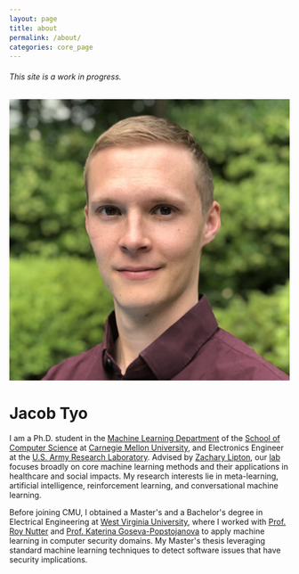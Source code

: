 ```yaml
---
layout: page
title: about
permalink: /about/
categories: core_page
---
```


<h6>This site is a work in progress.</h6>

<div class="text-center mt-5">
  <img class="profile-img" src="/assets/img/prof_pic.jpg" />
</div>

<h1 class="title text-center font-weight-bold">Jacob Tyo</h1>
    
<!-- Can use this if I want an address or some other two-column info below name.  -->

<!-- <div class="col mt-4">
  <h1 class="title text-center font-weight-bold">Jacob Tyo</h1>
  <div class="row mt-3 mb-3">
    <div class="col-sm-6">
      <h6 class="mt-1 text-left text-sm-right" style="font-stretch: ultra-condensed;">
        <a style="color: rgb(60, 72, 88);" href="http://www.ml.cmu.edu/" target="_blank">Machine Learning Department</a><br />
        <a style="color: rgb(60, 72, 88);" href="http://www.cs.cmu.edu/" target="_blank">School of Computer Science</a><br />
        <a style="color: rgb(60, 72, 88);" href="http://www.cmu.edu/" target="_blank">Carnegie Mellon University</a>
      </h6>
    </div>
    <div class="col-sm-6">
      <h6 class="mt-1 text-left text-sm-left" style="font-stretch: ultra-condensed;">
        8221 Gates Hillman Center<br />
        5000 Forbes Ave<br />
        Pittsburgh, PA 15213
      </h6>
    </div>
  </div>
</div> -->

<!-- Introduction -->



I am a Ph.D. student in the [Machine Learning Department](http://www.ml.cmu.edu/) of the [School of Computer Science](https://www.scs.cmu.edu/) at [Carnegie Mellon University](http://www.cmu.edu/), and Electronics Engineer at the [U.S. Army Research Laboratory](https://www.arl.army.mil/). Advised by [Zachary Lipton](http://zacklipton.com/), our [lab](https://acmilab.com) focuses broadly on core machine learning methods and their applications in healthcare and social impacts. My research interests lie in meta-learning, artificial intelligence, reinforcement learning, and conversational machine learning.

Before joining CMU, I obtained a Master's and a Bachelor's degree in Electrical Engineering at [West Virginia University](https://lcsee.statler.wvu.edu/), where I worked with [Prof. Roy Nutter](https://www.statler.wvu.edu/faculty-staff/faculty/roy-nutter) and [Prof. Katerina Goseva-Popstojanova](http://community.wvu.edu/~kagoseva/) to apply machine learning in computer security domains. My Master's thesis leveraging standard machine learning techniques to detect software issues that have security implications.  

<!-- If recent news is needed, this can be used.  However there is likely a much better way to implement this -->
<!-- News -->
<!-- 
<div class="news mt-3 p-0">
  <h1 class="title mb-4 p-0">news</h1>
  
  
    <div class="row p-0">
      <div class="col-sm-2 p-0">
        <span class="badge danger-color-dark font-weight-bold text-uppercase align-middle date ml-3">
          May 3, 2019
        </span>
      </div>
      <div class="col-sm-10 mt-2 mt-sm-0 ml-3 ml-md-0 p-0 font-weight-light text">
        <p></p>
      </div>
    </div>
</div> 
-->